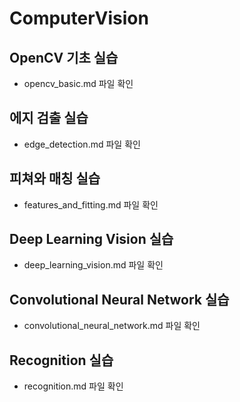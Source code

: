 # ComputerVision

## OpenCV 기초 실습
- opencv_basic.md 파일 확인

## 에지 검출 실습
- edge_detection.md 파일 확인

## 피쳐와 매칭 실습
- features_and_fitting.md 파일 확인

## Deep Learning Vision 실습
- deep_learning_vision.md 파일 확인

## Convolutional Neural Network 실습
- convolutional_neural_network.md 파일 확인

## Recognition 실습
- recognition.md 파일 확인
